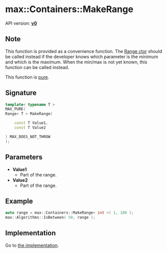 # max::Containers::MakeRange

API version: [**v0**](../../../Docs/v0.md)

## Note

This function is provided as a convenience function.
The [Range ctor](Range_ctor.md) should be called instead if the developer knows which parameter is the minimum and which is the maximum.
When the min/max is not yet known, this function can be called instead.

This function is [pure](../Compiling/MAX_PURE.md).

## Signature

```c++
template< typename T >
MAX_PURE(
Range< T > MakeRange(

	const T Value1,
	const T Value2

) MAX_DOES_NOT_THROW
);
```

## Parameters

* **Value1**
    * Part of the range.
* **Value2**
	* Part of the range.

## Example

```c++
auto range = max::Containers::MakeRange< int >( 1, 100 );
max::Algorithms::IsBetween( 50, range );
```

## Implementation

Go to [the implementation](Range.inl#L24).